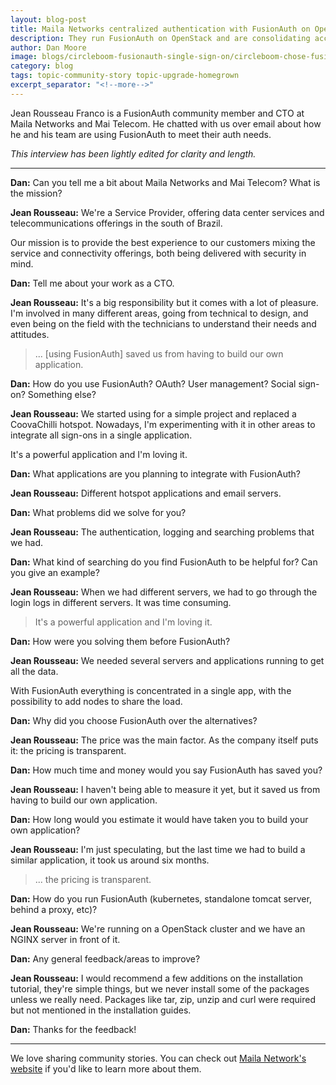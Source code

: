 ```yaml
---
layout: blog-post
title: Maila Networks centralized authentication with FusionAuth on OpenStack
description: They run FusionAuth on OpenStack and are consolidating access logs in FusionAuth.
author: Dan Moore
image: blogs/circleboom-fusionauth-single-sign-on/circleboom-chose-fusionauth-for-single-sign-on-across-their-products-header-image(1).png
category: blog
tags: topic-community-story topic-upgrade-homegrown
excerpt_separator: "<!--more-->"
---
```


Jean Rousseau Franco is a FusionAuth community member and CTO at Maila Networks and Mai Telecom. He chatted with us over email about how he and his team are using FusionAuth to meet their auth needs. 

<!--more-->

*This interview has been lightly edited for clarity and length.*

-------

**Dan:** Can you tell me a bit about Maila Networks and Mai Telecom? What is the mission?

**Jean Rousseau:** We're a Service Provider, offering data center services and telecommunications offerings in the south of Brazil.

Our mission is to provide the best experience to our customers mixing the service and connectivity offerings, both being delivered with security in mind.

**Dan:** Tell me about your work as a CTO.

**Jean Rousseau:** It's a big responsibility but it comes with a lot of pleasure. I'm involved in many different areas, going from technical to design, and even being on the field with the technicians to understand their needs and attitudes.

> ... [using FusionAuth] saved us from having to build our own application.

**Dan:** How do you use FusionAuth? OAuth? User management? Social sign-on? Something else?

**Jean Rousseau:** We started using for a simple project and replaced a CoovaChilli hotspot. Nowadays, I'm experimenting with it in other areas to integrate all sign-ons in a single application.

It's a powerful application and I'm loving it.

**Dan:** What applications are you planning to integrate with FusionAuth?

**Jean Rousseau:** Different hotspot applications and email servers.

**Dan:** What problems did we solve for you?

**Jean Rousseau:** The authentication, logging and searching problems that we had.

**Dan:** What kind of searching do you find FusionAuth to be helpful for? Can you give an example?

**Jean Rousseau:** When we had different servers, we had to go through the login logs in different servers. It was time consuming.

> It's a powerful application and I'm loving it.

**Dan:** How were you solving them before FusionAuth?

**Jean Rousseau:** We needed several servers and applications running to get all the data.

With FusionAuth everything is concentrated in a single app, with the possibility to add nodes to share the load.

**Dan:** Why did you choose FusionAuth over the alternatives?

**Jean Rousseau:** The price was the main factor. As the company itself puts it: the pricing is transparent.

**Dan:** How much time and money would you say FusionAuth has saved you?

**Jean Rousseau:** I haven't being able to measure it yet, but it saved us from having to build our own application.

**Dan:** How long would you estimate it would have taken you to build your own application? 

**Jean Rousseau:** I'm just speculating, but the last time we had to build a similar application, it took us around six months.

> ... the pricing is transparent.

**Dan:** How do you run FusionAuth (kubernetes, standalone tomcat server, behind a proxy, etc)?

**Jean Rousseau:** We're running on a OpenStack cluster and we have an NGINX server in front of it.

**Dan:** Any general feedback/areas to improve?

**Jean Rousseau:** I would recommend a few additions on the installation tutorial, they're simple things, but we never install some of the packages unless we really need. Packages like tar, zip, unzip and curl were required but not mentioned in the installation guides.

**Dan:** Thanks for the feedback!

-------

We love sharing community stories. You can check out [Maila Network's website](https://www.maila.net.br/) if you'd like to learn more about them.
